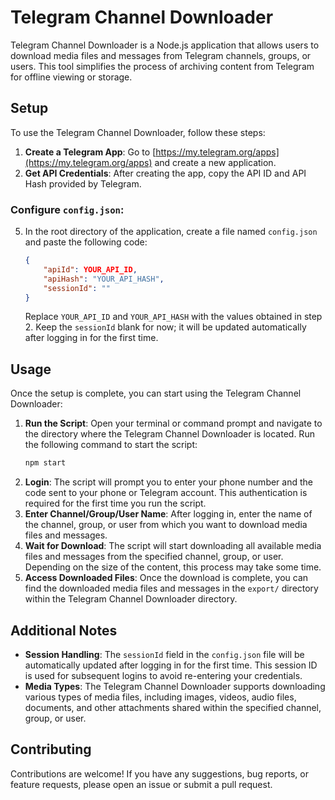 # Telegram Channel Downloader

Telegram Channel Downloader is a Node.js application that allows users to download media files and messages from Telegram channels, groups, or users. This tool simplifies the process of archiving content from Telegram for offline viewing or storage.

## Setup

To use the Telegram Channel Downloader, follow these steps:

1. **Create a Telegram App**: Go to [https://my.telegram.org/apps](https://my.telegram.org/apps) and create a new application.
2. **Get API Credentials**: After creating the app, copy the API ID and API Hash provided by Telegram.

### Configure `config.json`:
5.  In the root directory of the application, create a file named `config.json` and paste the following code:
    ```json
    {
        "apiId": YOUR_API_ID,
        "apiHash": "YOUR_API_HASH",
        "sessionId": ""
    }
    ```
    Replace `YOUR_API_ID` and `YOUR_API_HASH` with the values obtained in step 2. Keep the `sessionId` blank for now; it will be updated automatically after logging in for the first time.


## Usage
Once the setup is complete, you can start using the Telegram Channel Downloader:

1. **Run the Script**: Open your terminal or command prompt and navigate to the directory where the Telegram Channel Downloader is located. Run the following command to start the script:
    ```bash
    npm start
    ```
2. **Login**: The script will prompt you to enter your phone number and the code sent to your phone or Telegram account. This authentication is required for the first time you run the script.
3. **Enter Channel/Group/User Name**: After logging in, enter the name of the channel, group, or user from which you want to download media files and messages.
4. **Wait for Download**: The script will start downloading all available media files and messages from the specified channel, group, or user. Depending on the size of the content, this process may take some time.
5. **Access Downloaded Files**: Once the download is complete, you can find the downloaded media files and messages in the `export/` directory within the Telegram Channel Downloader directory.

## Additional Notes

- **Session Handling**: The `sessionId` field in the `config.json` file will be automatically updated after logging in for the first time. This session ID is used for subsequent logins to avoid re-entering your credentials.
- **Media Types**: The Telegram Channel Downloader supports downloading various types of media files, including images, videos, audio files, documents, and other attachments shared within the specified channel, group, or user.

## Contributing
Contributions are welcome! If you have any suggestions, bug reports, or feature requests, please open an issue or submit a pull request.



